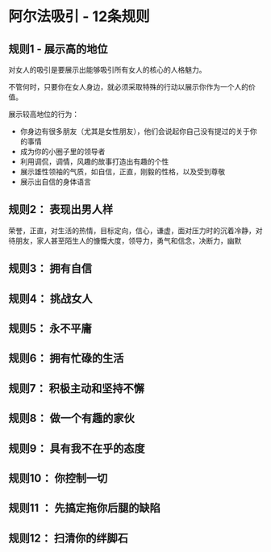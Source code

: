 # 阿尔法吸引 - 12条规则

## 规则1 - 展示高的地位

对女人的吸引是要展示出能够吸引所有女人的核心的人格魅力。

不管何时，只要你在女人身边，就必须采取特殊的行动以展示你作为一个人的价值。

展示较高地位的行为：

- 你身边有很多朋友（尤其是女性朋友），他们会说起你自己没有提过的关于你的事情
- 成为你的小圈子里的领导者
- 利用调侃，调情，风趣的故事打造出有趣的个性
- 展示雄性领袖的气质，如自信，正直，刚毅的性格，以及受到尊敬
- 展示出自信的身体语言



## 规则2： 表现出男人样



荣誉，正直，对生活的热情，目标定向，信心，谦虚，面对压力时的沉着冷静，对待朋友，家人甚至陌生人的慷慨大度，领导力，勇气和信念，决断力，幽默

## 规则3： 拥有自信



## 规则4： 挑战女人



## 规则5： 永不平庸





## 规则6： 拥有忙碌的生活



## 规则7： 积极主动和坚持不懈



## 规则8： 做一个有趣的家伙



## 规则9： 具有我不在乎的态度



## 规则10： 你控制一切





## 规则11 ： 先搞定拖你后腿的缺陷



## 规则12： 扫清你的绊脚石

